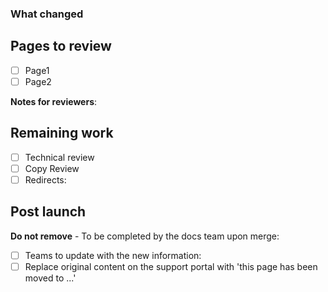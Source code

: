 <!-- Please note: We can't accept pull requests for changes to our OpenAPI file. If you want to suggest an edit to our API doc, please open an issue at https://github.com/logzio/logz-docs/issues/. -->

### What changed

<!-- A clear, concise description of the change and why you made it. Include URLs of changed pages, if you can. -->

## Pages to review

<!-- Don't remove this section. If you don't fill it out, the docs team can still use it -->
<!-- After the build, paste URLs with the pages affected by this revision -->
- [ ] Page1
- [ ] Page2

**Notes for reviewers**:

## Remaining work

<!-- List any outstanding work here -->
- [ ] Technical review
- [ ] Copy Review
- [ ] Redirects: <!-- Give a list of redirects. Provide old URL and new URL. -->

## Post launch

**Do not remove** - To be completed by the docs team upon merge:
- [ ] Teams to update with the new information:
- [ ] Replace original content on the support portal with 'this page has been moved to ...'

<!-- Credit goes to Pantheon Systems docs team for most of this template. Thanks, guys! -->
